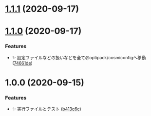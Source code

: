# [1.1.1](https://github.com/SnO2WMaN-HQ/prettier-plugin-optipack/compare/v1.1.0...v1.1.1) (2020-09-17)

# [1.1.0](https://github.com/SnO2WMaN-HQ/prettier-plugin-optipack/compare/v1.0.0...v1.1.0) (2020-09-17)

### Features

* :sparkles: 設定ファイルなどの扱いなどを全て@optipack/cosmiconfigへ移動 ([74661de](https://github.com/SnO2WMaN-HQ/prettier-plugin-optipack/commit/74661de3434dbe298cedcfa16d6e8e8e75d93b4e))

# 1.0.0 (2020-09-15)


### Features

* :sparkles: 実行ファイルとテスト ([b413c6c](https://github.com/SnO2WMaN-HQ/prettier-plugin-optipack/commit/b413c6c37b4b165ccda3ac095f7663f6c672c56d))
